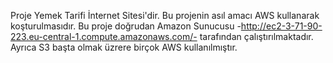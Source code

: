 Proje Yemek Tarifi İnternet Sitesi'dir. Bu projenin asıl amacı AWS kullanarak koşturulmasıdır. Bu proje doğrudan Amazon Sunucusu -http://ec2-3-71-90-223.eu-central-1.compute.amazonaws.com/- tarafından çalıştırılmaktadır. Ayrıca S3 başta olmak üzrere birçok AWS kullanılmıştır.
